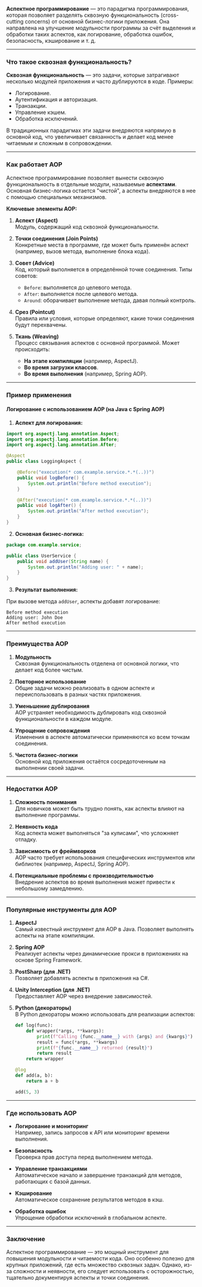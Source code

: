 **Аспектное программирование** — это парадигма программирования, которая позволяет разделять сквозную функциональность (cross-cutting concerns) от основной бизнес-логики приложения. Она направлена на улучшение модульности программы за счёт выделения и обработки таких аспектов, как логирование, обработка ошибок, безопасность, кэширование и т. д.

---

### **Что такое сквозная функциональность?**

**Сквозная функциональность** — это задачи, которые затрагивают несколько модулей приложения и часто дублируются в коде. Примеры:  
- Логирование.  
- Аутентификация и авторизация.  
- Транзакции.  
- Управление кэшем.  
- Обработка исключений.  

В традиционных парадигмах эти задачи внедряются напрямую в основной код, что увеличивает связанность и делает код менее читаемым и сложным в сопровождении.

---

### **Как работает AOP**

Аспектное программирование позволяет вынести сквозную функциональность в отдельные модули, называемые **аспектами**. Основная бизнес-логика остается "чистой", а аспекты внедряются в нее с помощью специальных механизмов.  

**Ключевые элементы AOP:**

1. **Аспект (Aspect)**  
   Модуль, содержащий код сквозной функциональности.  

2. **Точки соединения (Join Points)**  
   Конкретные места в программе, где может быть применён аспект (например, вызов метода, выполнение блока кода).

3. **Совет (Advice)**  
   Код, который выполняется в определённой точке соединения. Типы советов:  
   - `Before`: выполняется до целевого метода.  
   - `After`: выполняется после целевого метода.  
   - `Around`: оборачивает выполнение метода, давая полный контроль.  

4. **Срез (Pointcut)**  
   Правила или условия, которые определяют, какие точки соединения будут перехвачены.

5. **Ткань (Weaving)**  
   Процесс связывания аспектов с основной программой. Может происходить:  
   - **На этапе компиляции** (например, AspectJ).  
   - **Во время загрузки классов**.  
   - **Во время выполнения** (например, Spring AOP).  

---

### **Пример применения**

#### **Логирование с использованием AOP (на Java с Spring AOP)**

1. **Аспект для логирования:**

```java
import org.aspectj.lang.annotation.Aspect;
import org.aspectj.lang.annotation.Before;
import org.aspectj.lang.annotation.After;

@Aspect
public class LoggingAspect {

    @Before("execution(* com.example.service.*.*(..))")
    public void logBefore() {
        System.out.println("Before method execution");
    }

    @After("execution(* com.example.service.*.*(..))")
    public void logAfter() {
        System.out.println("After method execution");
    }
}
```

2. **Основная бизнес-логика:**

```java
package com.example.service;

public class UserService {
    public void addUser(String name) {
        System.out.println("Adding user: " + name);
    }
}
```

3. **Результат выполнения:**

При вызове метода `addUser`, аспекты добавят логирование:  
```
Before method execution
Adding user: John Doe
After method execution
```

---

### **Преимущества AOP**

1. **Модульность**  
   Сквозная функциональность отделена от основной логики, что делает код более чистым.

2. **Повторное использование**  
   Общие задачи можно реализовать в одном аспекте и переиспользовать в разных частях приложения.

3. **Уменьшение дублирования**  
   AOP устраняет необходимость дублировать код сквозной функциональности в каждом модуле.

4. **Упрощение сопровождения**  
   Изменения в аспекте автоматически применяются ко всем точкам соединения.

5. **Чистота бизнес-логики**  
   Основной код приложения остаётся сосредоточенным на выполнении своей задачи.

---

### **Недостатки AOP**

1. **Сложность понимания**  
   Для новичков может быть трудно понять, как аспекты влияют на выполнение программы.

2. **Неявность кода**  
   Код аспекта может выполняться "за кулисами", что усложняет отладку.

3. **Зависимость от фреймворков**  
   AOP часто требует использования специфических инструментов или библиотек (например, AspectJ, Spring AOP).

4. **Потенциальные проблемы с производительностью**  
   Внедрение аспектов во время выполнения может привести к небольшому замедлению.

---

### **Популярные инструменты для AOP**

1. **AspectJ**  
   Самый известный инструмент для AOP в Java. Позволяет выполнять аспекты на этапе компиляции.

2. **Spring AOP**  
   Реализует аспекты через динамические прокси в приложениях на основе Spring Framework.

3. **PostSharp (для .NET)**  
   Позволяет добавлять аспекты в приложения на C#.

4. **Unity Interception (для .NET)**  
   Предоставляет AOP через внедрение зависимостей.

5. **Python (декораторы)**  
   В Python декораторы можно использовать для реализации аспектов:

   ```python
   def log(func):
       def wrapper(*args, **kwargs):
           print(f"Calling {func.__name__} with {args} and {kwargs}")
           result = func(*args, **kwargs)
           print(f"{func.__name__} returned {result}")
           return result
       return wrapper

   @log
   def add(a, b):
       return a + b

   add(5, 3)
   ```

---

### **Где использовать AOP**

- **Логирование и мониторинг**  
  Например, запись запросов к API или мониторинг времени выполнения.

- **Безопасность**  
  Проверка прав доступа перед выполнением метода.

- **Управление транзакциями**  
  Автоматическое начало и завершение транзакций для методов, работающих с базой данных.

- **Кэширование**  
  Автоматическое сохранение результатов методов в кэш.

- **Обработка ошибок**  
  Упрощение обработки исключений в глобальном аспекте.

---

### **Заключение**

Аспектное программирование — это мощный инструмент для повышения модульности и читаемости кода. Оно особенно полезно для крупных приложений, где есть множество сквозных задач. Однако, из-за сложности и неявности, его следует использовать с осторожностью, тщательно документируя аспекты и точки соединения.